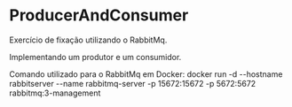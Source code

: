 # ProducerAndConsumer

Exercício de fixação utilizando o RabbitMq.

Implementando um produtor e um consumidor.

Comando utilizado para o RabbitMq em Docker:
docker run -d --hostname rabbitserver --name rabbitmq-server -p 15672:15672 -p 5672:5672 rabbitmq:3-management
